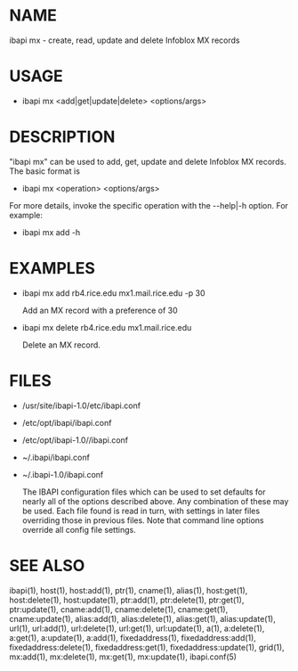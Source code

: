 # NAME

ibapi mx - create, read, update and delete Infoblox MX records

# USAGE

- ibapi mx &lt;add|get|update|delete> &lt;options/args>

# DESCRIPTION

"ibapi mx" can be used to add, get, update and delete Infoblox MX records.
The basic format is

- ibapi mx &lt;operation> &lt;options/args>

For more details, invoke the specific operation
with the --help|-h option. For example:

- ibapi mx add -h

# EXAMPLES

- ibapi mx add rb4.rice.edu mx1.mail.rice.edu -p 30

    Add an MX record with a preference of 30

- ibapi mx delete rb4.rice.edu mx1.mail.rice.edu

    Delete an MX record.  

# FILES

- /usr/site/ibapi-1.0/etc/ibapi.conf
- /etc/opt/ibapi/ibapi.conf
- /etc/opt/ibapi-1.0//ibapi.conf
- ~/.ibapi/ibapi.conf
- ~/.ibapi-1.0/ibapi.conf

    The IBAPI configuration files which can be used to
    set defaults for nearly all of the options described above.
    Any combination of these may be used.
    Each file found is read in turn, with settings in later files
    overriding those in previous files.  Note that command line
    options override all config file settings.

# SEE ALSO

ibapi(1),
host(1),
host:add(1),
ptr(1),
cname(1),
alias(1),
host:get(1),
host:delete(1),
host:update(1),
ptr:add(1),
ptr:delete(1),
ptr:get(1),
ptr:update(1),
cname:add(1),
cname:delete(1),
cname:get(1),
cname:update(1),
alias:add(1),
alias:delete(1),
alias:get(1),
alias:update(1),
url(1),
url:add(1),
url:delete(1),
url:get(1),
url:update(1),
a(1),
a:delete(1),
a:get(1),
a:update(1),
a:add(1),
fixedaddress(1),
fixedaddress:add(1),
fixedaddress:delete(1),
fixedaddress:get(1),
fixedaddress:update(1),
grid(1),
mx:add(1),
mx:delete(1),
mx:get(1),
mx:update(1),
ibapi.conf(5)
